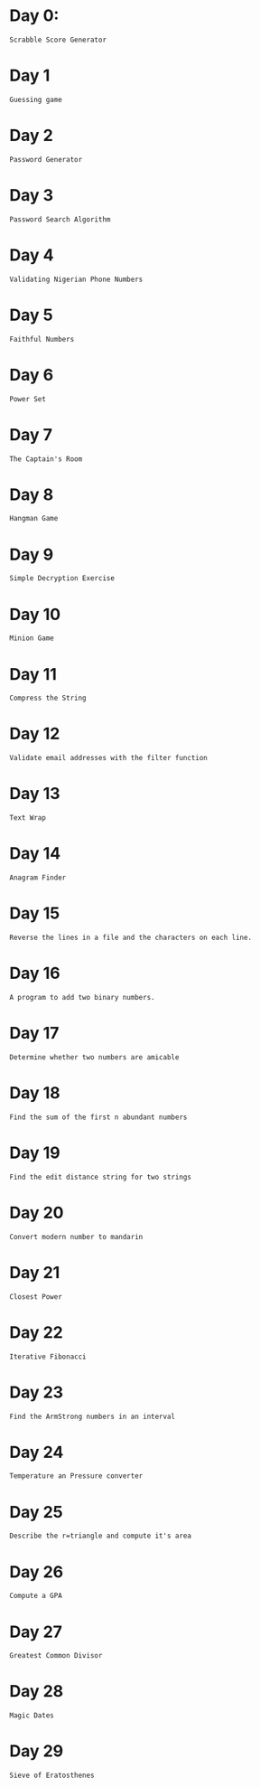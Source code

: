 # Day 0:
    Scrabble Score Generator

# Day 1
    Guessing game

# Day 2
    Password Generator

# Day 3 
    Password Search Algorithm

# Day 4
    Validating Nigerian Phone Numbers

# Day 5
    Faithful Numbers

# Day 6
    Power Set

# Day 7
    The Captain's Room

# Day 8
    Hangman Game

# Day 9
    Simple Decryption Exercise

# Day 10
    Minion Game

# Day 11
    Compress the String

# Day 12
    Validate email addresses with the filter function

# Day 13 
    Text Wrap

# Day 14
    Anagram Finder

# Day 15
    Reverse the lines in a file and the characters on each line.

# Day 16
    A program to add two binary numbers.

# Day 17
    Determine whether two numbers are amicable

# Day 18
    Find the sum of the first n abundant numbers

# Day 19
    Find the edit distance string for two strings

# Day 20
    Convert modern number to mandarin

# Day 21
    Closest Power

# Day 22
    Iterative Fibonacci

# Day 23 
    Find the ArmStrong numbers in an interval

# Day 24
    Temperature an Pressure converter

# Day 25
    Describe the r=triangle and compute it's area

# Day 26
    Compute a GPA

# Day 27
    Greatest Common Divisor

# Day 28
    Magic Dates

# Day 29
    Sieve of Eratosthenes
